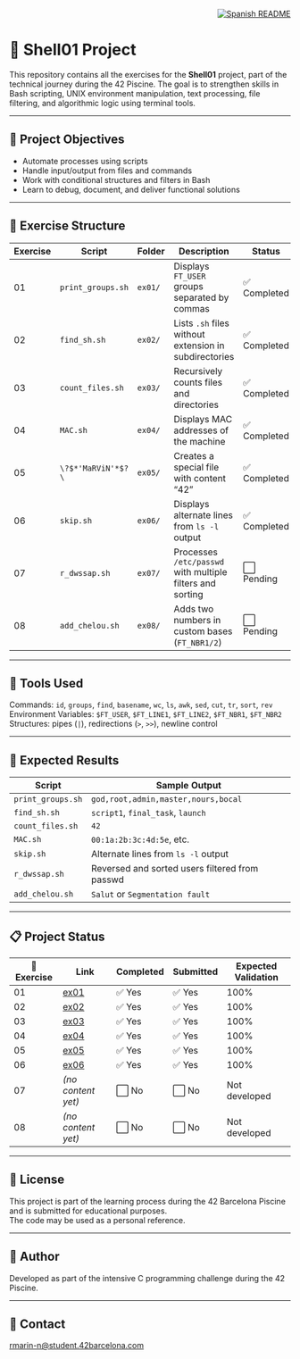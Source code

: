 <p align="right">
  <a href="es.README.md">
    <img src="https://img.shields.io/badge/🌐%20Spanish-README-blue?style=for-the-badge" alt="Spanish README" />
  </a>
</p>

# 🐚 Shell01 Project

This repository contains all the exercises for the **Shell01** project, part of the technical journey during the 42 Piscine. The goal is to strengthen skills in Bash scripting, UNIX environment manipulation, text processing, file filtering, and algorithmic logic using terminal tools.

---

## 🎯 Project Objectives

- Automate processes using scripts  
- Handle input/output from files and commands  
- Work with conditional structures and filters in Bash  
- Learn to debug, document, and deliver functional solutions

---

## 📁 Exercise Structure

| Exercise | Script                | Folder  | Description                                                | Status       |
|----------|-----------------------|---------|------------------------------------------------------------|--------------|
| 01       | `print_groups.sh`     | `ex01/` | Displays `FT_USER` groups separated by commas              | ✅ Completed  |
| 02       | `find_sh.sh`          | `ex02/` | Lists `.sh` files without extension in subdirectories      | ✅ Completed  |
| 03       | `count_files.sh`      | `ex03/` | Recursively counts files and directories                   | ✅ Completed  |
| 04       | `MAC.sh`              | `ex04/` | Displays MAC addresses of the machine                      | ✅ Completed  |
| 05       | `\?$*'MaRViN'*$?\`    | `ex05/` | Creates a special file with content “42”                   | ✅ Completed  |
| 06       | `skip.sh`             | `ex06/` | Displays alternate lines from `ls -l` output               | ✅ Completed  |
| 07       | `r_dwssap.sh`         | `ex07/` | Processes `/etc/passwd` with multiple filters and sorting  | ⬜ Pending    |
| 08       | `add_chelou.sh`       | `ex08/` | Adds two numbers in custom bases (`FT_NBR1/2`)             | ⬜ Pending    |

---

## 🔧 Tools Used

Commands: `id`, `groups`, `find`, `basename`, `wc`, `ls`, `awk`, `sed`, `cut`, `tr`, `sort`, `rev`  
Environment Variables: `$FT_USER`, `$FT_LINE1`, `$FT_LINE2`, `$FT_NBR1`, `$FT_NBR2`  
Structures: pipes (`|`), redirections (`>`, `>>`), newline control

---

## 🧪 Expected Results

| Script            | Sample Output                                   |
|-------------------|--------------------------------------------------|
| `print_groups.sh` | `god,root,admin,master,nours,bocal`              |
| `find_sh.sh`      | `script1`, `final_task`, `launch`                |
| `count_files.sh`  | `42`                                             |
| `MAC.sh`          | `00:1a:2b:3c:4d:5e`, etc.                         |
| `skip.sh`         | Alternate lines from `ls -l` output              |
| `r_dwssap.sh`     | Reversed and sorted users filtered from passwd   |
| `add_chelou.sh`   | `Salut` or `Segmentation fault`                  |

---

## 📋 Project Status

| 🧩 Exercise | Link                                                                                         | Completed | Submitted | Expected Validation     |
|-------------|----------------------------------------------------------------------------------------------|-----------|-----------|--------------------------|
| 01          | [ex01](https://github.com/Itzskade/Piscina42/tree/main/Shell01/ex01)                         | ✅ Yes    | ✅ Yes    | 100%                     |
| 02          | [ex02](https://github.com/Itzskade/Piscina42/tree/main/Shell01/ex02)                         | ✅ Yes    | ✅ Yes    | 100%                     |
| 03          | [ex03](https://github.com/Itzskade/Piscina42/tree/main/Shell01/ex03)                         | ✅ Yes    | ✅ Yes    | 100%                     |
| 04          | [ex04](https://github.com/Itzskade/Piscina42/tree/main/Shell01/ex04)                         | ✅ Yes    | ✅ Yes    | 100%                     |
| 05          | [ex05](https://github.com/Itzskade/Piscina42/tree/main/Shell01/ex05)                         | ✅ Yes    | ✅ Yes    | 100%                     |
| 06          | [ex06](https://github.com/Itzskade/Piscina42/tree/main/Shell01/ex06)                         | ✅ Yes    | ✅ Yes    | 100%                     |
| 07          | _(no content yet)_                                                                            | ⬜ No     | ⬜ No     | Not developed            |
| 08          | _(no content yet)_                                                                            | ⬜ No     | ⬜ No     | Not developed            |

---

## 📜 License

This project is part of the learning process during the 42 Barcelona Piscine and is submitted for educational purposes.  
The code may be used as a personal reference.

---

## 🙋 Author

Developed as part of the intensive C programming challenge during the 42 Piscine.

---

## 📧 Contact

[rmarin-n@student.42barcelona.com](mailto:rmarin-n@student.42barcelona.com)
